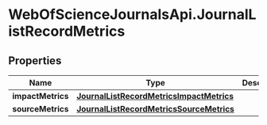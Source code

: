 # WebOfScienceJournalsApi.JournalListRecordMetrics

## Properties

Name | Type | Description | Notes
------------ | ------------- | ------------- | -------------
**impactMetrics** | [**JournalListRecordMetricsImpactMetrics**](JournalListRecordMetricsImpactMetrics.md) |  | [optional] 
**sourceMetrics** | [**JournalListRecordMetricsSourceMetrics**](JournalListRecordMetricsSourceMetrics.md) |  | [optional] 


